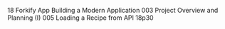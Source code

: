 18 Forkify App Building a Modern Application
003 Project Overview and Planning (I)
005 Loading a Recipe from API 18p30
